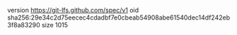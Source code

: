 version https://git-lfs.github.com/spec/v1
oid sha256:29e34c2d75eecec4cdadbf7e0cbeab54908abe61540dec14df242eb3f8a83290
size 1015
